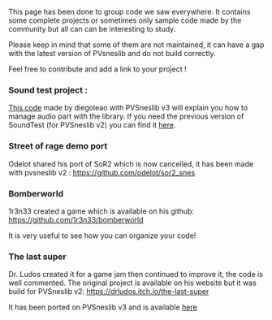 This page has been done to group code we saw everywhere. It contains some complete projects or sometimes only sample code made by the community but all can can be interesting to study.

Please keep in mind that some of them are not maintained, it can have a gap with the latest version of PVsneslib and do not build correctly.

Feel free to contribute and add a link to your project !

### Sound test project :

[This code](https://github.com/alekmaul/pvsneslib/files/6565523/SoundTest_ByDiegoLeao_PvsneslibV3.zip) made by diegoleao with PVSneslib v3 will explain you how to manage audio part with the library. 
If you need the previous version of SoundTest (for PVSneslib v2) you can find it [here](https://github.com/alekmaul/pvsneslib/files/5396843/SoundTest_ByDiegoLeao.zip).


### Street of rage demo port

Odelot shared his port of SoR2 which is now cancelled, it has been made with pvsneslib v2 : https://github.com/odelot/sor2_snes

### Bomberworld

1r3n33 created a game which is available on his github: https://github.com/1r3n33/bomberworld

It is very useful to see how you can organize your code!

### The last super

Dr. Ludos created it for a game jam then continued to improve it, the code is well commented. The original project is available on his website but it was build for PVSneslib v2: https://drludos.itch.io/the-last-super

It has been ported on PVSneslib v3 and is available [here](https://github.com/alekmaul/pvsneslib/files/6556286/TheLastSuper_sourcecode.zip)